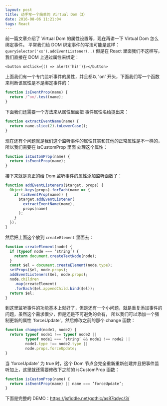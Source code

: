 ```yaml
---
layout: post
title: 动手写一个简单的 Virtual Dom（3）
date: 2016-08-06 11:21:04
tags: React
---
```



前一篇文章介绍了 Virtual Dom 的属性设置等，现在再讲一下  Virtual Dom 怎么绑定事件。
平常我们给 DOM 绑定事件的写法可能是这样：`querySelector('xx').addEventListener(..)`
但是在 React 里面我们不这样写，我们直接在 DOM 上通过属性来绑定：

```
<button onClick={() => alert(‘hi!’)}></button>
```

上面我们有一个专门监听事件的属性，并且都以 'on' 开头，下面我们写一个函数来判断该属性是不是绑定事件的：

```js
function isEventProp(name) {
  return /^on/.test(name);
}
```

下面我们还需要一个方法来从属性里面把 事件属性名给提出来：

```js
function extractEventName(name) {
  return name.slice(2).toLowerCase();
}
```
现在还有个问题就是我们这个监听事件的属性其实和其他的正常属性是不一样的，所以我们需要在 isCustomProp 里面
处理这个属性：

```js
function isCustomProp(name) {
  return isEventProp(name);
}
```

接下来就是真正的给 Dom 监听事件的属性添加监听函数了：

```js
function addEventListeners($target, props) {
  Object.keys(props).forEach(name => {
    if (isEventProp(name)) {
      $target.addEventListener(
        extractEventName(name),
        props[name]
      );
    }
  });
}
```
然后把上面这个放到 `createElement` 里面去：

```js
function createElement(node) {
  if (typeof node === ‘string’) {
    return document.createTextNode(node);
  }
  const $el = document.createElement(node.type);
  setProps($el, node.props);
  addEventListeners($el, node.props);
  node.children
    .map(createElement)
    .forEach($el.appendChild.bind($el));
  return $el;
}
```
到这里监听事件的功能基本上就好了，但是还有一个小问题，就是重复添加事件的问题，虽然这个需求很少，但是还是不可避免的会有，
所以我们可以添加一个强制更新的属性 'forceUpdate'，然后修改之前的那个 change 函数：

```js
function changed(node1, node2) {
  return typeof node1 !== typeof node2 ||
         typeof node1 === ‘string’ && node1 !== node2 ||
         node1.type !== node2.type ||
         node.props.forceUpdate;
}
```

当 'forceUpdate' 为 true 时，这个 Dom 节点会完全重新重新创建并且把事件监听加上，这里就还需要修改下之前的 isCustomProp 函数：

```js 
function isCustomProp(name) {
  return isEventProp(name) || name === ‘forceUpdate’;
}
```

下面是完整的 DEMO：https://jsfiddle.net/gothic/as87qdyc/3/